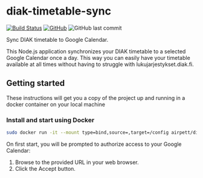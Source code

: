 # diak-timetable-sync

[![Build Status](https://travis-ci.com/AirPett/diak-timetable-sync.svg?branch=master)](https://travis-ci.com/AirPett/diak-timetable-sync) [![GitHub](https://img.shields.io/github/license/airpett/diak-timetable-sync)](LICENSE) ![GitHub last commit](https://img.shields.io/github/last-commit/airpett/diak-timetable-sync)

Sync DIAK timetable to Google Calendar.

This Node.js application synchronizes your DIAK timetable to a selected Google Calendar once a day. This way you can easily have your timetable available at all times without having to struggle with lukujarjestykset.diak.fi.

## Getting started

These instructions will get you a copy of the project up and running in a docker container on your local machine

### Install and start using Docker

```bash
sudo docker run -it --mount type=bind,source=,target=/config airpett/diak-timetable-sync:latest-amd64
```

On first start, you will be prompted to authorize access to your Google Calendar:

1. Browse to the provided URL in your web browser.
2. Click the Accept button.
